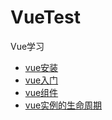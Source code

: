 # VueTest

Vue学习
- [vue安装](./1.Vue安装/vue安装.md)
- [vue入门](./2.Vue入门/vue入门实例.md)
- [vue组件](./3.Vue组件/vue组件.md)
- [vue实例的生命周期](./4.Vue实例的生命周期/)
